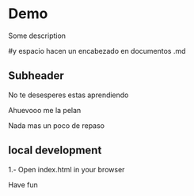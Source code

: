 # Demo

Some description

#y espacio hacen un encabezado en documentos .md

## Subheader

No te desesperes estas aprendiendo

Ahuevooo me la pelan 

Nada mas un poco de repaso

## local development 

1.- Open index.html in your browser

Have fun
